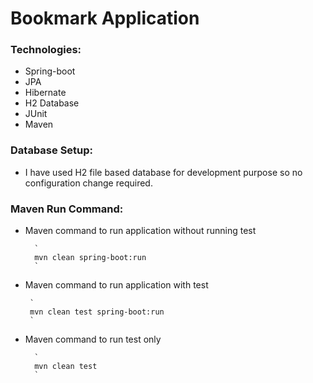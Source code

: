 # Bookmark Application


### Technologies:

- Spring-boot
- JPA
- Hibernate
- H2 Database
- JUnit
- Maven


### Database Setup:
- I have used H2 file based database for development purpose so no configuration change required.

### Maven Run Command:

- Maven command to run application without running test
		
		`
		mvn clean spring-boot:run
		`
- Maven command to run application with test
	
	   `
	   mvn clean test spring-boot:run
	   `
    
- Maven command to run test only

		`
		mvn clean test
		`
		
		